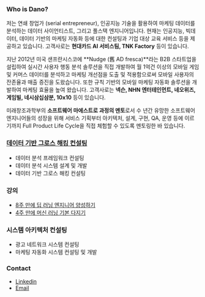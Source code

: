 ### Who is Dano?
저는 연쇄 창업가 (serial entrepreneur), 인공지능 기술을 활용하여 마케팅 데이터를 분석하는 데이터 사이언티스트, 그리고 풀스택 엔지니어입니다. 현재는 인공지능, 빅데이터, 데이터 기반의 마케팅 자동화 등에 대한 컨설팅과 기업 대상 교육 서비스 등을 제공하고 있습니다. 고객사로는 **현대카드 AI 서비스팀, TNK Factory** 등이 있습니다.

지난 2012년 미국 샌프란시스코에 **Nudge (舊 AD fresca)**라는 B2B 스타트업을 설립하여 실시간 사용자 행동 분석 솔루션을 직접 개발하여 월 1억건 이상의 모바일 게임 및 커머스 데이터를 분석하고 마케팅 개선점을 도출 및 적용함으로써 모바일 사용자의 잔존율과 매출 증진을 도왔습니다. 또한 규칙 기반의 모바일 마케팅 자동화 솔루션을 개발하여 마케팅 효율을 높여 왔습니다. 고객사로는 **넥슨, NHN 엔터테인먼트, 네오위즈, 게임빌, 네시삼십삼분, 10x10** 등이 있습니다.

미래창조과학부의 **소프트웨어 마에스트로 과정의 멘토**로서 수 년간 유망한 소프트웨어 엔지니어들의 성장을 위해 서비스 기획부터 아키텍처, 설계, 구현, QA, 운영 등에 이르기까지 Full Product Life Cycle을 직접 체험할 수 있도록 멘토링한 바 있습니다.

### [데이터 기반 그로스 해킹 컨설팅](http://growth-hacking.dano.ai)
- 데이터 분석 프레임워크 컨설팅
- 데이터 분석 시스템 설계 및 개발
- 데이터 기반 그로스 해킹 컨설팅

### 강의
- [8주 만에 딥 러닝 엔지니어 양성하기](http://8wk-dl.dano.ai/)
- [4주 만에 머신 러닝 기본 다지기](https://www.facebook.com/284383412065350)

### 시스템 아키텍처 컨설팅
- 광고 네트워크 시스템 컨설팅
- 마케팅 자동화 시스템 컨설팅 및 개발

### Contact
- [Linkedin](https://www.linkedin.com/in/danolee/)
- [Email](mailto:dano@dano.ai)
